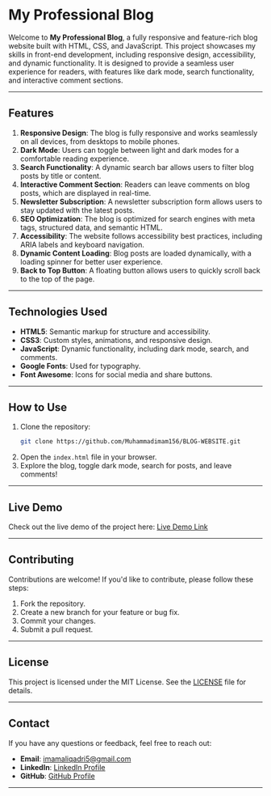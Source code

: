 

# My Professional Blog

Welcome to **My Professional Blog**, a fully responsive and feature-rich blog website built with HTML, CSS, and JavaScript. This project showcases my skills in front-end development, including responsive design, accessibility, and dynamic functionality. It is designed to provide a seamless user experience for readers, with features like dark mode, search functionality, and interactive comment sections.

---

## **Features**

1. **Responsive Design**: The blog is fully responsive and works seamlessly on all devices, from desktops to mobile phones.
2. **Dark Mode**: Users can toggle between light and dark modes for a comfortable reading experience.
3. **Search Functionality**: A dynamic search bar allows users to filter blog posts by title or content.
4. **Interactive Comment Section**: Readers can leave comments on blog posts, which are displayed in real-time.
5. **Newsletter Subscription**: A newsletter subscription form allows users to stay updated with the latest posts.
6. **SEO Optimization**: The blog is optimized for search engines with meta tags, structured data, and semantic HTML.
7. **Accessibility**: The website follows accessibility best practices, including ARIA labels and keyboard navigation.
8. **Dynamic Content Loading**: Blog posts are loaded dynamically, with a loading spinner for better user experience.
9. **Back to Top Button**: A floating button allows users to quickly scroll back to the top of the page.

---

## **Technologies Used**

- **HTML5**: Semantic markup for structure and accessibility.
- **CSS3**: Custom styles, animations, and responsive design.
- **JavaScript**: Dynamic functionality, including dark mode, search, and comments.
- **Google Fonts**: Used for typography.
- **Font Awesome**: Icons for social media and share buttons.

---

## **How to Use**

1. Clone the repository:
   ```bash
   git clone https://github.com/Muhammadimam156/BLOG-WEBSITE.git
   ```
2. Open the `index.html` file in your browser.
3. Explore the blog, toggle dark mode, search for posts, and leave comments!

---

## **Live Demo**

Check out the live demo of the project here: [Live Demo Link](https://muhammadimam156.github.io/BLOG-WEBSITE/)

---

## **Contributing**

Contributions are welcome! If you'd like to contribute, please follow these steps:

1. Fork the repository.
2. Create a new branch for your feature or bug fix.
3. Commit your changes.
4. Submit a pull request.

---

## **License**

This project is licensed under the MIT License. See the [LICENSE](LICENSE) file for details.

---

## **Contact**

If you have any questions or feedback, feel free to reach out:

- **Email**: imamaliqadri5@gmail.com
- **LinkedIn**: [ LinkedIn Profile](https://www.linkedin.com/in/muhammad-imam-6206b6273/)
- **GitHub**: [ GitHub Profile](https://github.com/Muhammadimam156/)

---




